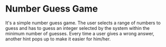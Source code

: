 # Number Guess Game
It's a simple number guess game. The user selects a range of numbers to guess and has to guess an integer 
selected by the system within the minimum number of guesses. Every time a user gives a wrong answer, 
another hint pops up to make it easier for him/her.
